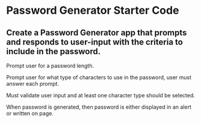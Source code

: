 # Password Generator Starter Code

## Create a Password Generator app that prompts and responds to user-input with the criteria to include in the password.

Prompt user for a password length.

Prompt user for what type of characters to use in the password, user must answer each prompt.

Must validate user input and at least one character type should be selected.

When password is generated, then password is either displayed in an alert or written on page.

